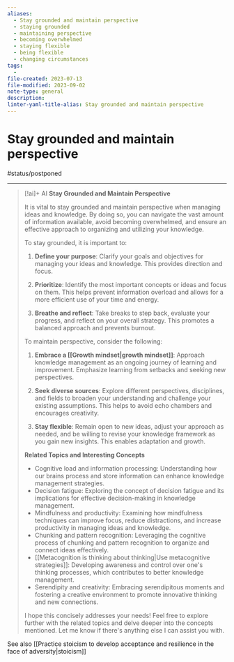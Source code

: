 ```yaml
---
aliases:
  - Stay grounded and maintain perspective
  - staying grounded
  - maintaining perspective
  - becoming overwhelmed
  - staying flexible
  - being flexible
  - changing circumstances
tags:
  - 
file-created: 2023-07-13
file-modified: 2023-09-02
note-type: general
description: 
linter-yaml-title-alias: Stay grounded and maintain perspective
---
```


# Stay grounded and maintain perspective

#status/postponed

---

> [!ai]+ AI
> **Stay Grounded and Maintain Perspective**
>
> It is vital to stay grounded and maintain perspective when managing ideas and knowledge. By doing so, you can navigate the vast amount of information available, avoid becoming overwhelmed, and ensure an effective approach to organizing and utilizing your knowledge.
>
> To stay grounded, it is important to:
>
> 1. **Define your purpose**: Clarify your goals and objectives for managing your ideas and knowledge. This provides direction and focus.
>
> 2. **Prioritize**: Identify the most important concepts or ideas and focus on them. This helps prevent information overload and allows for a more efficient use of your time and energy.
>
> 3. **Breathe and reflect**: Take breaks to step back, evaluate your progress, and reflect on your overall strategy. This promotes a balanced approach and prevents burnout.
>
> To maintain perspective, consider the following:
>
> 1. **Embrace a [[Growth mindset|growth mindset]]**: Approach knowledge management as an ongoing journey of learning and improvement. Emphasize learning from setbacks and seeking new perspectives.
>
> 2. **Seek diverse sources**: Explore different perspectives, disciplines, and fields to broaden your understanding and challenge your existing assumptions. This helps to avoid echo chambers and encourages creativity.
>
> 3. **Stay flexible**: Remain open to new ideas, adjust your approach as needed, and be willing to revise your knowledge framework as you gain new insights. This enables adaptation and growth.
>
> **Related Topics and Interesting Concepts**
> - Cognitive load and information processing: Understanding how our brains process and store information can enhance knowledge management strategies.
> - Decision fatigue: Exploring the concept of decision fatigue and its implications for effective decision-making in knowledge management.
> - Mindfulness and productivity: Examining how mindfulness techniques can improve focus, reduce distractions, and increase productivity in managing ideas and knowledge.
> - Chunking and pattern recognition: Leveraging the cognitive process of chunking and pattern recognition to organize and connect ideas effectively.
> - [[Metacognition is thinking about thinking|Use metacognitive strategies]]: Developing awareness and control over one's thinking processes, which contributes to better knowledge management.
> - Serendipity and creativity: Embracing serendipitous moments and fostering a creative environment to promote innovative thinking and new connections.
>
> I hope this concisely addresses your needs! Feel free to explore further with the related topics and delve deeper into the concepts mentioned. Let me know if there's anything else I can assist you with.

See also [[Practice stoicism to develop acceptance and resilience in the face of adversity|stoicism]]
